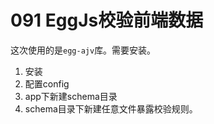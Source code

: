 # 091 EggJs校验前端数据

这次使用的是`egg-ajv`库。需要安装。



1. 安装
2. 配置config
3. app下新建schema目录
4. schema目录下新建任意文件暴露校验规则。